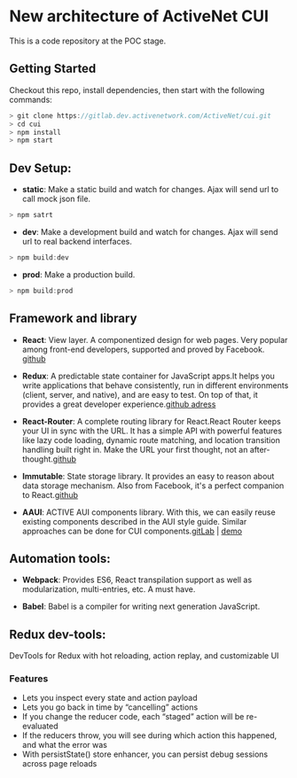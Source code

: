 # New architecture of ActiveNet CUI
This is a code repository at the POC stage.


## Getting Started
Checkout this repo, install dependencies, then start with the following commands:

```js
> git clone https://gitlab.dev.activenetwork.com/ActiveNet/cui.git
> cd cui
> npm install
> npm start
```


## Dev Setup:

* **static**: Make a static build and watch for changes. Ajax will send url to call mock json file.
```js
> npm satrt
```

* **dev**: Make a development build and watch for changes. Ajax will send url to real backend interfaces.
```js
> npm build:dev
```

* **prod**: Make a production build.
```js
> npm build:prod
```

## Framework and library
* **React**: View layer. A componentized design for web pages. Very popular among front-end developers, supported and proved by Facebook. [github](https://github.com/facebook/react)

* **Redux**: A predictable state container for JavaScript apps.It helps you write applications that behave consistently, run in different environments (client, server, and native), and are easy to test. On top of that, it provides a great developer experience.[github adress](https://github.com/reactjs/redux)

* **React-Router**: A complete routing library for React.React Router keeps your UI in sync with the URL. It has a simple API with powerful features like lazy code loading, dynamic route matching, and location transition handling built right in. Make the URL your first thought, not an after-thought.[github](https://github.com/reactjs/react-router)

* **Immutable**: State storage library. It provides an easy to reason about data storage mechanism. Also from Facebook, it's a perfect companion to React.[github](https://github.com/facebook/immutable-js)

* **AAUI**: ACTIVE AUI components library. With this, we can easily reuse existing components described in the AUI style guide. Similar approaches can be done for CUI components.[gitLab](https://github.com/reactjs/redux) | [demo](http://fee:9005/)


## Automation tools:

* **Webpack**: Provides ES6, React transpilation support as well as modularization, multi-entries, etc. A must have.

* **Babel**: Babel is a compiler for writing next generation JavaScript.


## Redux dev-tools:
DevTools for Redux with hot reloading, action replay, and customizable UI

### Features
* Lets you inspect every state and action payload
* Lets you go back in time by “cancelling” actions
* If you change the reducer code, each “staged” action will be re-evaluated
* If the reducers throw, you will see during which action this happened, and what the error was
* With persistState() store enhancer, you can persist debug sessions across page reloads
